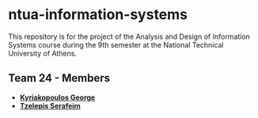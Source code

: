 # ntua-information-systems

This repository is for the project of the Analysis and Design of Information Systems course during the 9th semester at the National Technical University of Athens.

## Team 24 - Members

* [**Kyriakopoulos George**](https://github.com/geokyr)
* [**Tzelepis Serafeim**](https://github.com/sertze)
